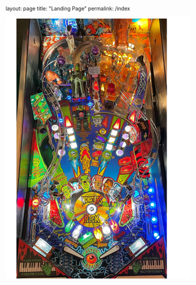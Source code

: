 layout: page
title: "Landing Page"
permalink: /index

<html>
  <head></head>
  <body>
    <img src="monsterbash.svg"/>
  </body>
</html>
